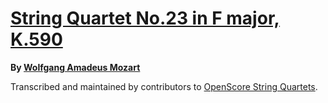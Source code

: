 # [String Quartet No.23 in F major, K.590][set]

__By [Wolfgang Amadeus Mozart][composer]__

[set]: https://musescore.com/openscore-string-quartets/sets/6406837
[composer]: https://musescore.com/openscore-string-quartets/sets?order=title&text=Mozart,+Wolfgang

Transcribed and maintained by contributors to [OpenScore String Quartets].

[OpenScore String Quartets]: https://musescore.com/openscore-string-quartets
